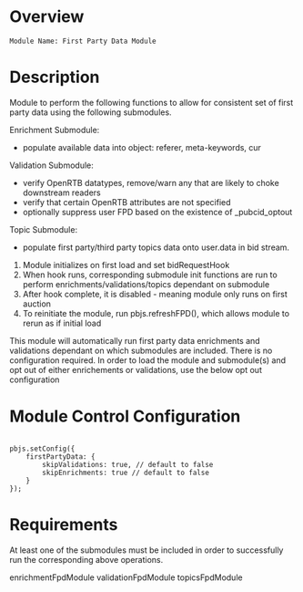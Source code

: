# Overview

```
Module Name: First Party Data Module
```

# Description

Module to perform the following functions to allow for consistent set of first party data using the following submodules.

Enrichment Submodule:
- populate available data into object: referer, meta-keywords, cur

Validation Submodule:
- verify OpenRTB datatypes, remove/warn any that are likely to choke downstream readers
- verify that certain OpenRTB attributes are not specified
- optionally suppress user FPD based on the existence of _pubcid_optout

Topic Submodule:
- populate first party/third party topics data onto user.data in bid stream.

1. Module initializes on first load and set bidRequestHook 
2. When hook runs, corresponding submodule init functions are run to perform enrichments/validations/topics dependant on submodule
3. After hook complete, it is disabled - meaning module only runs on first auction
4. To reinitiate the module, run pbjs.refreshFPD(), which allows module to rerun as if initial load


This module will automatically run first party data enrichments and validations dependant on which submodules are included. There is no configuration required. In order to load the module and submodule(s) and opt out of either enrichements or validations, use the below opt out configuration

# Module Control Configuration

```

pbjs.setConfig({
    firstPartyData: {
        skipValidations: true, // default to false
        skipEnrichments: true // default to false
    }
});

```

# Requirements

At least one of the submodules must be included in order to successfully run the corresponding above operations.

enrichmentFpdModule
validationFpdModule
topicsFpdModule